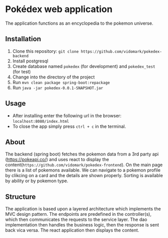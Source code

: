 # Pokédex web application

The application functions as an encyclopedia to the pokemon universe.

## Installation

1. Clone this repository: `git clone https://github.com/vidomark/pokedex-backend`
2. Install postgresql
3. Create database named `pokedex` (for development) and `pokedex_test` (for test)
4. Change into the directory of the project
5. Run `mvn clean package spring-boot:repackage`
6. Run `java -jar pokedex-0.0.1-SNAPSHOT.jar`

## Usage

- After installing enter the following url in the browser: `localhost:8080/index.html`
- To close the app simply press `ctrl + c` in the terminal.

## About

The backend (spring boot) fetches the pokemon data from a 3rd party api (https://pokeapi.co/) and uses react to display the content(`https://github.com/vidomark/pokedex-frontend`).
On the main page there is a list of pokemons available.
We can navigate to a pokemon profile by clikcing on a card and the details are shown properly. Sorting is available by ability or by pokemon type.

## Structure

The application is based upon a layered architecture which implements the MVC design pattern. The endpoints are predefined in the controller(s),
which then communicates the requests to the service layer. The dao implementation then handles the business logic, then the response is sent back vica versa.
The react application then displays the content.
